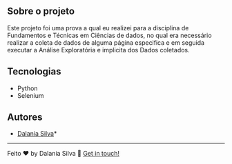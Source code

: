 
## Sobre o projeto

Este projeto foi uma prova a qual eu realizei para a disciplina de Fundamentos e Técnicas em Ciências de dados, no qual era necessário realizar a coleta de dados de alguma página especifica
e em seguida executar a Análise Exploratória e implicita dos Dados coletados.


## Tecnologias
* Python
* Selenium

##  Autores
* [Dalania Silva](https://github.com/linkParaPerfil)*  


---

Feito ♥ by Dalania Silva :wave: [Get in touch!](https://www.linkedin.com/in/dalania-silva-851107175/)
